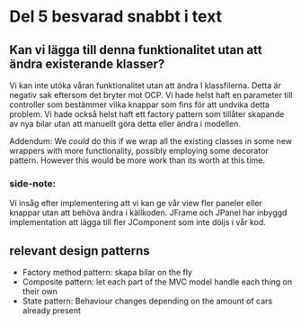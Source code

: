 # Del 5 besvarad snabbt i text

## Kan vi lägga till denna funktionalitet utan att ändra existerande klasser?

Vi kan inte utöka våran funktionalitet utan att ändra I klassfilerna.
Detta är negativ sak eftersom det bryter mot OCP.
Vi hade helst haft en parameter till controller som bestämmer vilka knappar som fins för att undvika detta problem.
Vi hade också helst haft ett factory pattern som tillåter skapande av nya bilar utan att manuellt göra detta eller ändra i modellen.

Addendum: We *could* do this if we wrap all the existing classes in some new wrappers with more functionality,
possibly employing some decorator pattern. However this would be more work than its worth at this time.


### side-note:
Vi insåg efter implementering att vi kan ge vår view fler paneler eller knappar utan att behöva ändra i källkoden. JFrame och JPanel har inbyggd implementation att lägga till fler JComponent som inte döljs i vår kod. 

## relevant design patterns

- Factory method pattern: skapa bilar on the fly
- Composite pattern: let each part of the MVC model handle each thing on their own
- State pattern: Behaviour changes depending on the amount of cars already present


